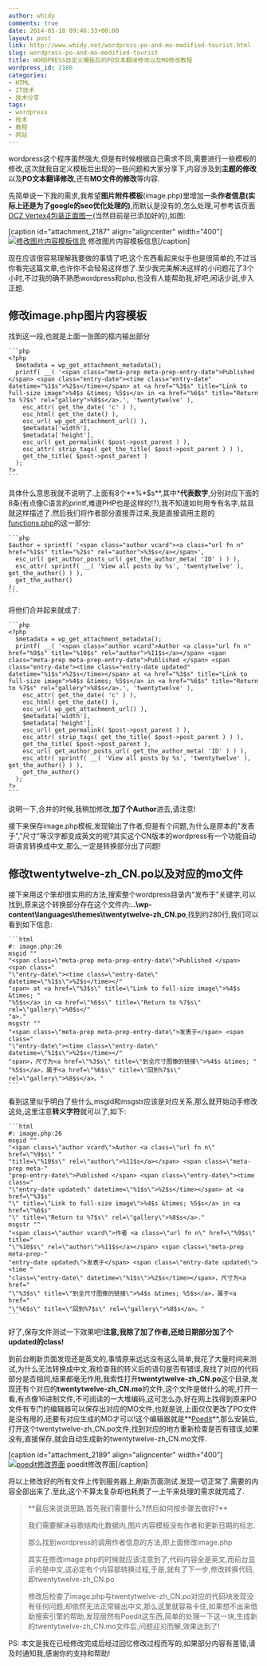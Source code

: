 ```yaml
---
author: whidy
comments: true
date: 2014-05-18 09:46:33+00:00
layout: post
link: http://www.whidy.net/wordpress-po-and-mo-modified-tourist.html
slug: wordpress-po-and-mo-modified-tourist
title: WORDPRESS自定义模板后的PO文本翻译修改以及MO修改教程
wordpress_id: 2186
categories:
- HTML
- IT技术
- 技术分享
tags:
- wordpress
- 技术
- 教程
- 网站
---
```


wordpress这个程序虽然强大,但是有时候根据自己需求不同,需要进行一些模板的修改,这次就我自定义模板后出现的一些问题和大家分享下,内容涉及到**主题的修改**以及**PO文本翻译修改**,还有**MO文件的修改**等内容.

先简单说一下我的需求,我希望**图片附件模板**(image.php)里增加一条**作者信息(实际上还是为了google的seo优化处理的)**,而默认是没有的,怎么处理,可参考该页面[OCZ Vertex4包装正面图一](http://www.whidy.net/ssd-ocz-vertex4-reviews-pictures.html/ocz-vertex4-front-1)(当然目前是已添加好的),如图:

[caption id="attachment_2187" align="aligncenter" width="400"][![修改图片内容模板信息](http://www.whidy.net/wp-content/uploads/2014/05/modified-content-info-400x259.png)](http://www.whidy.net/wp-content/uploads/2014/05/modified-content-info.png) 修改图片内容模板信息[/caption]

现在应该很容易理解我要做的事情了吧,这个东西看起来似乎也是很简单的,不过当你看完这篇文章,也许你不会轻易这样想了.至少我完美解决这样的小问题花了3个小时,不过我的确不熟悉wordpress和php,也没有人能帮助我,好吧,闲话少说,步入正题.<!-- more -->


## 修改image.php图片内容模板


找到这一段,也就是上面一张图的框内输出部分


    ```php
    <?php
      $metadata = wp_get_attachment_metadata();
      printf( __( '<span class="meta-prep meta-prep-entry-date">Published </span> <span class="entry-date"><time class="entry-date" datetime="%1$s">%2$s</time></span> at <a href="%3$s" title="Link to full-size image">%4$s &times; %5$s</a> in <a href="%6$s" title="Return to %7$s" rel="gallery">%8$s</a>.', 'twentytwelve' ),
        esc_attr( get_the_date( 'c' ) ),
        esc_html( get_the_date() ),
        esc_url( wp_get_attachment_url() ),
        $metadata['width'],
        $metadata['height'],
        esc_url( get_permalink( $post->post_parent ) ),
        esc_attr( strip_tags( get_the_title( $post->post_parent ) ) ),
        get_the_title( $post->post_parent )
      );
    ?>
    ```



具体什么意思我就不说明了.上面有8个**%*$s**,其中*****代表**数字**,分别对应下面的8条(有点像C语言的printf,难道PHP也是这样的!?),我不知道如何用专有名字,姑且就这样描述了.然后我们将作者部分直接弄过来,我是直接调用主题的[functions.php](http://www.whidy.net/google-web-tool-structured-data-errors.html)的这一部分:


    ```php
    $author = sprintf( '<span class="author vcard"><a class="url fn n" href="%1$s" title="%2$s" rel="author">%3$s</a></span>',
      esc_url( get_author_posts_url( get_the_author_meta( 'ID' ) ) ),
      esc_attr( sprintf( __( 'View all posts by %s', 'twentytwelve' ), get_the_author() ) ),
      get_the_author()
    );
    ```



将他们合并起来就成了:


    ```php
    <?php
      $metadata = wp_get_attachment_metadata();
      printf( __( '<span class="author vcard">Author <a class="url fn n" href="%9$s" title="%10$s" rel="author">%11$s</a></span> <span class="meta-prep meta-prep-entry-date">Published </span> <span class="entry-date"><time class="entry-date updated" datetime="%1$s">%2$s</time></span> at <a href="%3$s" title="Link to full-size image">%4$s &times; %5$s</a> in <a href="%6$s" title="Return to %7$s" rel="gallery">%8$s</a>.', 'twentytwelve' ),
        esc_attr( get_the_date( 'c' ) ),
        esc_html( get_the_date() ),
        esc_url( wp_get_attachment_url() ),
        $metadata['width'],
        $metadata['height'],
        esc_url( get_permalink( $post->post_parent ) ),
        esc_attr( strip_tags( get_the_title( $post->post_parent ) ) ),
        get_the_title( $post->post_parent ),
        esc_url( get_author_posts_url( get_the_author_meta( 'ID' ) ) ),
        esc_attr( sprintf( __( 'View all posts by %s', 'twentytwelve' ), get_the_author() ) ),
        get_the_author()
      );
    ?>
    ```



说明一下,合并的时候,我稍加修改,**加了个Author**进去,请注意!

接下来保存image.php模板,发现输出了作者,但是有个问题,为什么是原本的"发表于","尺寸"等汉字都变成英文的呢?其实这个CN版本的wordpress有一个功能自动将语言转换成中文,那么,一定是转换部分出了问题!


## 修改twentytwelve-zh_CN.po以及对应的mo文件


接下来用这个笨却很实用的方法,搜索整个wordpress目录内"发布于"关键字,可以找到,原来这个转换部分存在这个文件内:**..\wp-content\languages\themes\twentytwelve-zh_CN.po**,找到约280行,我们可以看到如下信息:


    ```html
    #: image.php:26
    msgid ""
    "<span class=\"meta-prep meta-prep-entry-date\">Published </span> <span class="
    "\"entry-date\"><time class=\"entry-date\" datetime=\"%1$s\">%2$s</time></"
    "span> at <a href=\"%3$s\" title=\"Link to full-size image\">%4$s &times; "
    "%5$s</a> in <a href=\"%6$s\" title=\"Return to %7$s\" rel=\"gallery\">%8$s</"
    "a>."
    msgstr ""
    "<span class=\"meta-prep meta-prep-entry-date\">发表于</span> <span class="
    "\"entry-date\"><time class=\"entry-date\" datetime=\"%1$s\">%2$s</time></"
    "span>，尺寸为<a href=\"%3$s\" title=\"到全尺寸图像的链接\">%4$s &times; "
    "%5$s</a>，属于<a href=\"%6$s\" title=\"回到%7$s\" rel=\"gallery\">%8$s</a>。"
    ```



看到这里似乎明白了些什么,msgid和msgstr应该是对应关系,那么就开始动手修改这处,这里注意**转义字符**就可以了,如下:


    ```html
    #: image.php:26
    msgid ""
    "<span class=\"author vcard\">Author <a class=\"url fn n\" href=\"%9$s\" "
    "title=\"%10$s\" rel=\"author\">%11$s</a></span> <span class=\"meta-prep meta-"
    "prep-entry-date\">Published </span> <span class=\"entry-date\"><time class="
    "\"entry-date updated\" datetime=\"%1$s\">%2$s</time></span> at <a href=\"%3$s"
    "\" title=\"Link to full-size image\">%4$s &times; %5$s</a> in <a href=\"%6$s"
    "\" title=\"Return to %7$s\" rel=\"gallery\">%8$s</a>."
    msgstr ""
    "<span class=\"author vcard\">作者 <a class=\"url fn n\" href=\"%9$s\" title="
    "\"%10$s\" rel=\"author\">%11$s</a></span> <span class=\"meta-prep meta-prep-"
    "entry-date updated\">发表于</span> <span class=\"entry-date updated\"><time "
    "class=\"entry-date\" datetime=\"%1$s\">%2$s</time></span>，尺寸为<a href="
    "\"%3$s\" title=\"到全尺寸图像的链接\">%4$s &times; %5$s</a>，属于<a href="
    "\"%6$s\" title=\"回到%7$s\" rel=\"gallery\">%8$s</a>。"
    ```



好了,保存文件测试一下效果吧!**注意,我除了加了作者,还给日期部分加了个updated的class!**

到前台刷新页面发现还是英文的,事情原来远远没有这么简单,我花了大量时间来测试,为什么无法转换成中文,我检查我的转义后的语句是否有错误,我找了对应的代码部分是否相同,结果都毫无作用,我索性打开**twentytwelve-zh_CN.po**这个目录,发现还有个对应的**twentytwelve-zh_CN.mo**的文件,这个文件是做什么的呢,打开一看,有点像16进制文件,不可阅读的一大堆编码,这可怎么办,好在网上找得到原来PO文件有专门的编辑器可以保存出对应的MO文件,也就是说,上面仅仅更改了PO文件是没有用的,还要有对应生成的MO才可以!这个编辑器就是**[Poedit](http://poedit.net/dl/Poedit-1.6.5-setup.exe)**,那么安装后,打开这个twentytwelve-zh_CN.po文件,找到对应的地方重新检查是否有错误,如果没有,直接保存,就会自动生成新的twentytwelve-zh_CN.mo文件.

[caption id="attachment_2189" align="aligncenter" width="400"][![poedit修改界面](http://www.whidy.net/wp-content/uploads/2014/05/poedit-400x248.png)](http://www.whidy.net/wp-content/uploads/2014/05/poedit.png) poedit修改界面[/caption]

将以上修改好的所有文件上传到服务器上,刷新页面测试.发现一切正常了.需要的内容全部出来了.至此,这个不算太复杂却也耗费了一上午来处理的需求就完成了.


<blockquote>**最后来说说思路,首先我们需要什么?然后如何按步骤去做好?**

我们需要解决谷歌结构化数据内,图片内容模板没有作者和更新日期的标志.

那么找到wordpress的调用作者信息的方法,即上面修改image.php

其实在修改image.php的时候就应该注意到了,代码内容全是英文,而前台显示的是中文,这必定有个内容部转换过程,于是,就有了下一步,修改转换代码,即twentytwelve-zh_CN.po

修改后检查了image.php与twentytwelve-zh_CN.po对应的代码块发现没有任何问题,却依然无法正常输出中文,那么这里就容易卡住,如果想不出来借助搜索引擎的帮助,发现居然有Poedit这东西,简单的处理一下这一块,生成新的twentytwelve-zh_CN.mo文件后,问题迎刃而解,效果达到了!</blockquote>


PS: 本文是我在已经修改完成后经过回忆修改过程而写的,如果部分内容有差错,请及时通知我,感谢你的支持和帮助!
